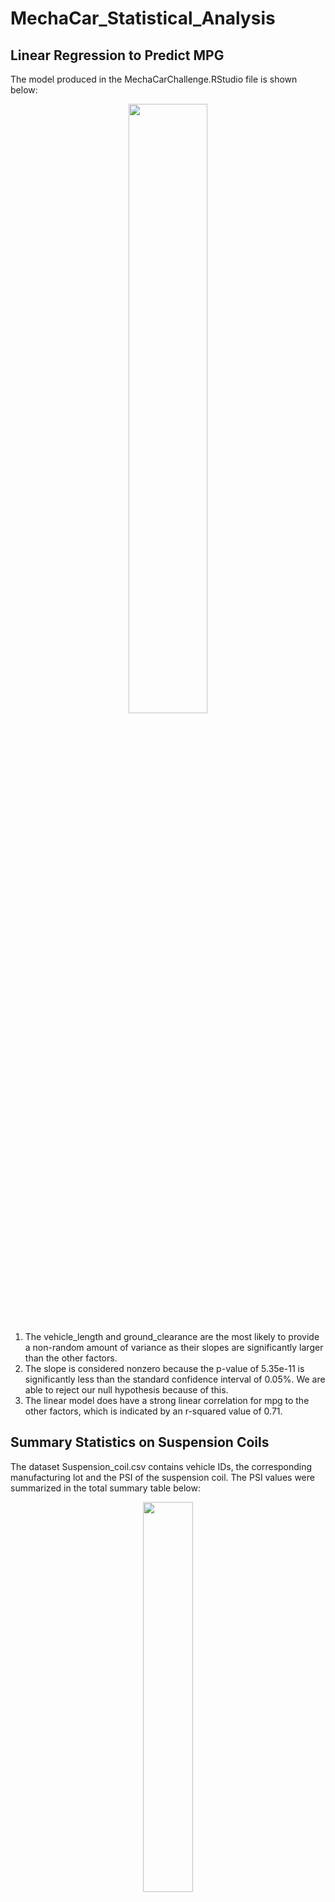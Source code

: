 # MechaCar_Statistical_Analysis

## Linear Regression to Predict MPG 

The model produced in the MechaCarChallenge.RStudio file is shown below: 

<p align="center" width="100%">
    <img width="50%" src=https://user-images.githubusercontent.com/105991478/192388824-5dbd3f5e-f472-4e48-91e4-403a14a3abee.png>
</p>



1. The vehicle_length and ground_clearance are the most likely to provide a non-random amount of variance as their slopes are significantly larger than the other factors. 
2. The slope is considered nonzero because the p-value of 5.35e-11 is significantly less than the standard confidence interval of 0.05%. We are able to reject our null hypothesis because of this. 
3. The linear model does have a strong linear correlation for mpg to the other factors, which is indicated by an r-squared value of 0.71.


## Summary Statistics on Suspension Coils
The dataset Suspension_coil.csv contains vehicle IDs, the corresponding manufacturing lot and the PSI of the suspension coil. The PSI values were summarized in the total summary table below: 
<p align="center" width="100%">
    <img width="40%" src=https://user-images.githubusercontent.com/105991478/192391572-017d4b4f-0439-40d3-bfed-51accfc5180a.png>
</p>
For all manufacturing lots, the variance is below the required 100 pounds per square inch. However, when looking into each lot separately, Lot 3 has a variance of 170 lb/in^2, which is significantly above specification. 
<p align="center" width="100%">
    <img width="40%" src=https://user-images.githubusercontent.com/105991478/192392075-3d1ea835-fe39-4e70-a604-e36acab11ad1.png>
</p>
